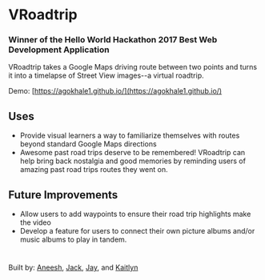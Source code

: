 # VRoadtrip #

### Winner of the Hello World Hackathon 2017 Best Web Development Application ###

VRoadtrip takes a Google Maps driving route between two points and turns it into a timelapse of Street View images--a virtual roadtrip.

Demo: [https://agokhale1.github.io/](https://agokhale1.github.io/)

## Uses ##

* Provide visual learners a way to familiarize themselves with routes beyond standard Google Maps directions
* Awesome past road trips deserve to be remembered! VRoadtrip can help bring back nostalgia and good memories by reminding users of amazing past road trips routes they went on.

## Future Improvements ##

* Allow users to add waypoints to ensure their road trip highlights make the video
* Develop a feature for users to connect their own picture albums and/or music albums to play in tandem.

# #
Built by: [Aneesh](https://github.com/agokhale1), [Jack](https://github.com/jmcker), [Jay](https://github.com/jrixie), and [Kaitlyn](https://github.com/krscholl42)

